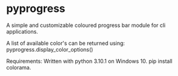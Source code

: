 # pyprogress
A simple and customizable coloured progress bar module for cli applications.

A list of available color's can be returned using:
pyprogress.display_color_options()

Requirements:
Written with python 3.10.1 on Windows 10.
pip install colorama.
